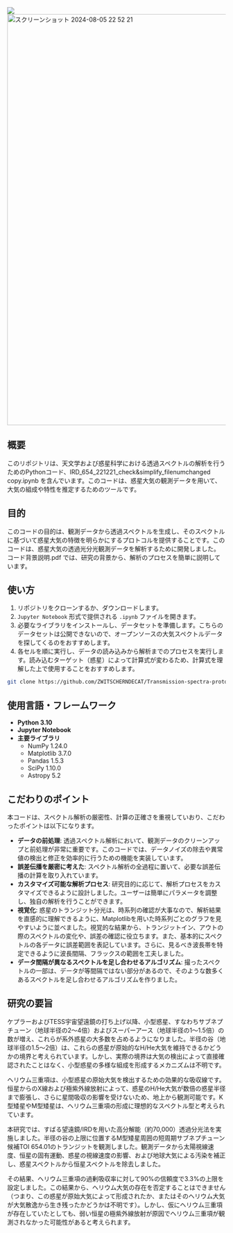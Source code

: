  <img src="https://img.shields.io/badge/-Python-F2C63C.svg?logo=python&style=for-the-badge">

<img width="947" alt="スクリーンショット 2024-08-05 22 52 21" src="https://github.com/user-attachments/assets/076a7d30-bf82-42ae-8369-e095a6fda8a2">

## 概要
このリポジトリは、天文学および惑星科学における透過スペクトルの解析を行うためのPythonコード、IRD_654_221221_check&simplify_filenumchanged copy.ipynb
を含んでいます。このコードは、惑星大気の観測データを用いて、大気の組成や特性を推定するためのツールです。

## 目的
このコードの目的は、観測データから透過スペクトルを生成し、そのスペクトルに基づいて惑星大気の特徴を明らかにするプロトコルを提供することです。このコードは、惑星大気の透過光分光観測データを解析するために開発しました。
コード背景説明.pdf では、研究の背景から、解析のプロセスを簡単に説明しています。

## 使い方
1. リポジトリをクローンするか、ダウンロードします。
2. `Jupyter Notebook` 形式で提供される `.ipynb` ファイルを開きます。
3. 必要なライブラリをインストールし、データセットを準備します。こちらのデータセットは公開できないので、オープンソースの大気スペクトルデータを探してくるのをおすすめします。
4. 各セルを順に実行し、データの読み込みから解析までのプロセスを実行します。読み込むターゲット（惑星）によって計算式が変わるため、計算式を理解した上で使用することをおすすめします。

```bash
git clone https://github.com/ZWITSCHERNDECAT/Transmission-spectra-protocol.git
```

## 使用言語・フレームワーク
- **Python 3.10**
- **Jupyter Notebook**
- **主要ライブラリ**
  - NumPy 1.24.0
  - Matplotlib 3.7.0
  - Pandas 1.5.3
  - SciPy 1.10.0
  - Astropy 5.2

## こだわりのポイント
本コードは、スペクトル解析の厳密性、計算の正確さを重視していおり、こだわったポイントは以下になります。
- **データの前処理**: 透過スペクトル解析において、観測データのクリーンアップと前処理が非常に重要です。このコードでは、データノイズの除去や異常値の検出と修正を効率的に行うための機能を実装しています。
- **誤差伝播を厳密に考えた**: スペクトル解析の全過程に置いて、必要な誤差伝播の計算を取り入れています。
- **カスタマイズ可能な解析プロセス**: 研究目的に応じて、解析プロセスをカスタマイズできるように設計しました。ユーザーは簡単にパラメータを調整し、独自の解析を行うことができます。
- **視覚化**: 惑星のトランジット分光は、時系列の確認が大事なので、解析結果を直感的に理解できるように、Matplotlibを用いた時系列ごとのグラフを見やすいように並べました。視覚的な結果から、トランジットイン、アウトの際のスペクトルの変化や、誤差の確認に役立ちます。また、基本的にスペクトルの各データに誤差範囲を表記しています。さらに、見るべき波長帯を特定できるように波長間隔、フラックスの範囲を工夫しました。
- **データ間隔が異なるスペクトルを足し合わせるアルゴリズム**: 撮ったスペクトルの一部は、データが等間隔ではない部分があるので、そのような数多くあるスペクトルを足し合わせるアルゴリズムを作りました。

## 研究の要旨
ケプラーおよびTESS宇宙望遠鏡の打ち上げ以降、小型惑星、すなわちサブネプチューン（地球半径の2〜4倍）およびスーパーアース（地球半径の1〜1.5倍）の数が増え、これらが系外惑星の大多数を占めるようになりました。半径の谷（地球半径の1.5〜2倍）は、これらの惑星が原始的なH/He大気を維持できるかどうかの境界と考えられています。しかし、実際の境界は大気の検出によって直接確認されたことはなく、小型惑星の多様な組成を形成するメカニズムは不明です。

ヘリウム三重項は、小型惑星の原始大気を検出するための効果的な吸収線です。恒星からのX線および極紫外線放射によって、惑星のH/He大気が数倍の惑星半径まで膨張し、さらに星間吸収の影響を受けないため、地上から観測可能です。K型矮星やM型矮星は、ヘリウム三重項の形成に理想的なスペクトル型と考えられています。

本研究では、すばる望遠鏡/IRDを用いた高分解能（約70,000）透過分光法を実施しました。半径の谷の上限に位置するM型矮星周囲の短周期サブネプチューン候補TOI 654.01のトランジットを観測しました。観測データから太陽視線速度、恒星の固有運動、惑星の視線速度の影響、および地球大気による汚染を補正し、惑星スペクトルから恒星スペクトルを除去しました。

その結果、ヘリウム三重項の過剰吸収率に対して90%の信頼度で3.3%の上限を設定しました。この結果から、ヘリウム大気の存在を否定することはできません（つまり、この惑星が原始大気によって形成されたか、またはそのヘリウム大気が大気散逸から生き残ったかどうかは不明です）。しかし、仮にヘリウム三重項が存在していたとしても、弱い恒星の極紫外線放射が原因でヘリウム三重項が観測されなかった可能性があると考えられます。

